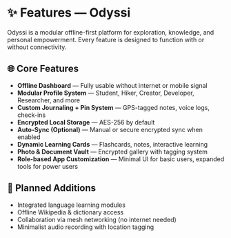 # ✨ Features — Odyssi

Odyssi is a modular offline-first platform for exploration, knowledge, and personal empowerment. Every feature is designed to function with or without connectivity.

## 🌐 Core Features

- **Offline Dashboard** — Fully usable without internet or mobile signal
- **Modular Profile System** — Student, Hiker, Creator, Developer, Researcher, and more
- **Custom Journaling + Pin System** — GPS-tagged notes, voice logs, check-ins
- **Encrypted Local Storage** — AES-256 by default
- **Auto-Sync (Optional)** — Manual or secure encrypted sync when enabled
- **Dynamic Learning Cards** — Flashcards, notes, interactive learning
- **Photo & Document Vault** — Encrypted gallery with tagging system
- **Role-based App Customization** — Minimal UI for basic users, expanded tools for power users

## 📲 Planned Additions

- Integrated language learning modules
- Offline Wikipedia & dictionary access
- Collaboration via mesh networking (no internet needed)
- Minimalist audio recording with location tagging
